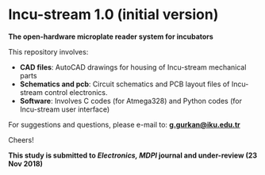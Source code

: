# Incu-stream 1.0 (initial version)
**The open-hardware microplate reader system for incubators**

This repository involves:
  - **CAD files**: AutoCAD drawings for housing of Incu-stream mechanical parts
  - **Schematics and pcb**: Circuit schematics and PCB layout files of Incu-stream control electronics.
  - **Software**: Involves C codes (for Atmega328) and Python codes (for Incu-stream user interface)

For suggestions and questions, please e-mail to: **g.gurkan@iku.edu.tr**

Cheers!

 **This study is submitted to *Electronics, MDPI* journal and under-review (23 Nov 2018)**
  
